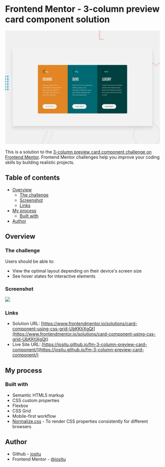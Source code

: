 # Frontend Mentor - 3-column preview card component solution

![Design preview for the 3-column preview card component coding challenge](./design/desktop-preview.jpg)

This is a solution to the [3-column preview card component challenge on Frontend Mentor](https://www.frontendmentor.io/challenges/3column-preview-card-component-pH92eAR2-). Frontend Mentor challenges help you improve your coding skills by building realistic projects.

## Table of contents

- [Overview](#overview)
  - [The challenge](#the-challenge)
  - [Screenshot](#screenshot)
  - [Links](#links)
- [My process](#my-process)
  - [Built with](#built-with)
  <!-- - [What I learned](#what-i-learned)
  - [Continued development](#continued-development)
  - [Useful resources](#useful-resources) -->
- [Author](#author)

## Overview

### The challenge

Users should be able to:

- View the optimal layout depending on their device's screen size
- See hover states for interactive elements

### Screenshot

![](./screenshot.jpg)

### Links

- Solution URL: [https://www.frontendmentor.io/solutions/card-component-using-css-grid-UbKKtjXgQt](https://www.frontendmentor.io/solutions/card-component-using-css-grid-UbKKtjXgQt)
- Live Site URL: [https://jositu.github.io/fm-3-column-preview-card-component/](https://jositu.github.io/fm-3-column-preview-card-component/)

## My process

### Built with

<!-- ~1.5hr~ -->

- Semantic HTML5 markup
- CSS custom properties
- Flexbox
- CSS Grid
- Mobile-first workflow
- [Normalize.css](https://necolas.github.io/normalize.css/) - To render CSS properties consistently for different browsers

## Author

- Github - [jositu](https://github.com/jositu)
- Frontend Mentor - [@jositu](https://www.frontendmentor.io/profile/jositu)
